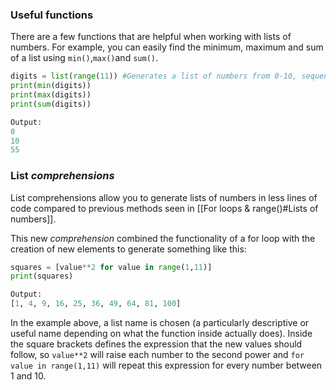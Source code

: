 ### Useful functions
There are a few functions that are helpful when working with lists of numbers. For example, you can easily find the minimum, maximum and sum of a list using `min()`,`max()`and `sum()`.
```Python
digits = list(range(11)) #Generates a list of numbers from 0-10, sequentially
print(min(digits))
print(max(digits))
print(sum(digits))

Output:
0
10
55

```

### List *comprehensions*
List comprehensions allow you to generate lists of numbers in less lines of code compared to previous methods seen in [[For loops & range()#Lists of numbers]].

This new *comprehension* combined the functionality of a for loop with the creation of new elements to generate something like this:
```Python
squares = [value**2 for value in range(1,11)]
print(squares)

Output:
[1, 4, 9, 16, 25, 36, 49, 64, 81, 100]
```

In the example above, a list name is chosen (a particularly descriptive or useful name depending on what the function inside actually does). Inside the square brackets defines the expression that the new values should follow, so `value**2` will raise each number to the second power and `for value in range(1,11)` will repeat this expression for every number between 1 and 10.



